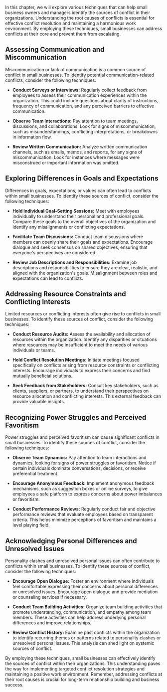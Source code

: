 
In this chapter, we will explore various techniques that can help small business owners and managers identify the sources of conflict in their organizations. Understanding the root causes of conflicts is essential for effective conflict resolution and maintaining a harmonious work environment. By employing these techniques, small businesses can address conflicts at their core and prevent them from escalating.

## Assessing Communication and Miscommunication

Miscommunication or lack of communication is a common source of conflict in small businesses. To identify potential communication-related conflicts, consider the following techniques:

- **Conduct Surveys or Interviews:** Regularly collect feedback from employees to assess their communication experiences within the organization. This could include questions about clarity of instructions, frequency of communication, and any perceived barriers to effective communication.
    
- **Observe Team Interactions:** Pay attention to team meetings, discussions, and collaborations. Look for signs of miscommunication, such as misunderstandings, conflicting interpretations, or breakdowns in information flow.
    
- **Review Written Communication:** Analyze written communication channels, such as emails, memos, and reports, for any signs of miscommunication. Look for instances where messages were misconstrued or important information was omitted.
    

## Exploring Differences in Goals and Expectations

Differences in goals, expectations, or values can often lead to conflicts within small businesses. To identify these sources of conflict, consider the following techniques:

- **Hold Individual Goal-Setting Sessions:** Meet with employees individually to understand their personal and professional goals. Compare these goals to the overall objectives of the organization and identify any misalignments or conflicting expectations.
    
- **Facilitate Team Discussions:** Conduct team discussions where members can openly share their goals and expectations. Encourage dialogue and seek consensus on shared objectives, ensuring that everyone's perspectives are considered.
    
- **Review Job Descriptions and Responsibilities:** Examine job descriptions and responsibilities to ensure they are clear, realistic, and aligned with the organization's goals. Misalignment between roles and expectations can lead to conflicts.
    

## Addressing Resource Constraints and Conflicting Interests

Limited resources or conflicting interests often give rise to conflicts in small businesses. To identify these sources of conflict, consider the following techniques:

- **Conduct Resource Audits:** Assess the availability and allocation of resources within the organization. Identify any disparities or situations where resources may be insufficient to meet the needs of various individuals or teams.
    
- **Hold Conflict Resolution Meetings:** Initiate meetings focused specifically on conflicts arising from resource constraints or conflicting interests. Encourage individuals to express their concerns and find mutually beneficial solutions.
    
- **Seek Feedback from Stakeholders:** Consult key stakeholders, such as clients, suppliers, or partners, to understand their perspectives on resource allocation and conflicting interests. This external feedback can provide valuable insights.
    

## Recognizing Power Struggles and Perceived Favoritism

Power struggles and perceived favoritism can cause significant conflicts in small businesses. To identify these sources of conflict, consider the following techniques:

- **Observe Team Dynamics:** Pay attention to team interactions and dynamics, looking for signs of power struggles or favoritism. Notice if certain individuals dominate conversations, decisions, or receive preferential treatment.
    
- **Encourage Anonymous Feedback:** Implement anonymous feedback mechanisms, such as suggestion boxes or online surveys, to give employees a safe platform to express concerns about power imbalances or favoritism.
    
- **Conduct Performance Reviews:** Regularly conduct fair and objective performance reviews that evaluate employees based on transparent criteria. This helps minimize perceptions of favoritism and maintains a level playing field.
    

## Acknowledging Personal Differences and Unresolved Issues

Personality clashes and unresolved personal issues can often contribute to conflicts within small businesses. To identify these sources of conflict, consider the following techniques:

- **Encourage Open Dialogue:** Foster an environment where individuals feel comfortable expressing their concerns about personal differences or unresolved issues. Encourage open dialogue and provide mediation or counseling services if necessary.
    
- **Conduct Team Building Activities:** Organize team building activities that promote understanding, communication, and empathy among team members. These activities can help address underlying personal differences and improve relationships.
    
- **Review Conflict History:** Examine past conflicts within the organization to identify recurring themes or patterns related to personality clashes or unresolved personal issues. This analysis can shed light on systemic sources of conflict.
    

By employing these techniques, small businesses can effectively identify the sources of conflict within their organizations. This understanding paves the way for implementing targeted conflict resolution strategies and maintaining a positive work environment. Remember, addressing conflicts at their root causes is crucial for long-term relationship building and business success.
